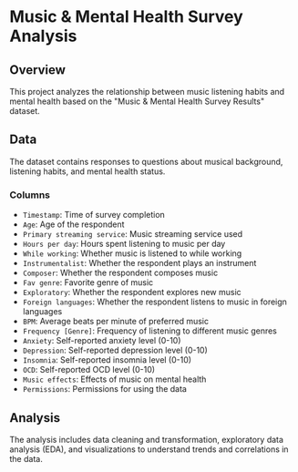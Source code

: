 # Music & Mental Health Survey Analysis

## Overview
This project analyzes the relationship between music listening habits and mental health based on the "Music & Mental Health Survey Results" dataset.

## Data
The dataset contains responses to questions about musical background, listening habits, and mental health status.

### Columns
- `Timestamp`: Time of survey completion
- `Age`: Age of the respondent
- `Primary streaming service`: Music streaming service used
- `Hours per day`: Hours spent listening to music per day
- `While working`: Whether music is listened to while working
- `Instrumentalist`: Whether the respondent plays an instrument
- `Composer`: Whether the respondent composes music
- `Fav genre`: Favorite genre of music
- `Exploratory`: Whether the respondent explores new music
- `Foreign languages`: Whether the respondent listens to music in foreign languages
- `BPM`: Average beats per minute of preferred music
- `Frequency [Genre]`: Frequency of listening to different music genres
- `Anxiety`: Self-reported anxiety level (0-10)
- `Depression`: Self-reported depression level (0-10)
- `Insomnia`: Self-reported insomnia level (0-10)
- `OCD`: Self-reported OCD level (0-10)
- `Music effects`: Effects of music on mental health
- `Permissions`: Permissions for using the data

## Analysis
The analysis includes data cleaning and transformation, exploratory data analysis (EDA), and visualizations to understand trends and correlations in the data.
